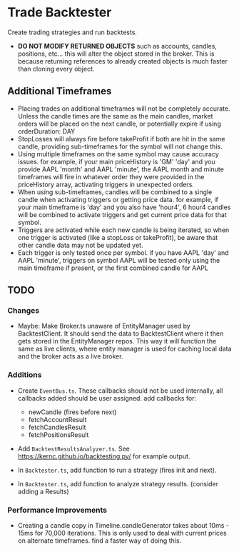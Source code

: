 # Trade Backtester

Create trading strategies and run backtests.

-   **DO NOT MODIFY RETURNED OBJECTS** such as accounts, candles, positions, etc... this will alter the object stored in the broker. This is because returning references to already created objects is much faster than cloning every object.

## Additional Timeframes

-   Placing trades on additional timeframes will not be completely accurate. Unless the candle times are the same as the main candles, market orders will be placed on the next candle, or potentially expire if using orderDuration: DAY
-   StopLosses will always fire before takeProfit if both are hit in the same candle, providing sub-timeframes for the symbol will not change this.
-   Using multiple timeframes on the same symbol may cause accuracy issues. for example, if your main priceHistory is 'GM' 'day' and you provide AAPL 'month' and AAPL 'minute', the AAPL month and minute timeframes will fire in whatever order they were provided in the priceHistory array, activating triggers in unexpected orders.
-   When using sub-timeframes, candles will be combined to a single candle when activating triggers or getting price data. for example, if your main timeframe is 'day' and you also have 'hour4', 6 hour4 candles will be combined to activate triggers and get current price data for that symbol.
-   Triggers are activated while each new candle is being iterated, so when one trigger is activated (like a stopLoss or takeProfit), be aware that other candle data may not be updated yet.
-   Each trigger is only tested once per symbol. if you have AAPL 'day' and AAPL 'minute', triggers on symbol AAPL will be tested only using the main timeframe if present, or the first combined candle for AAPL

## TODO

### Changes

-   Maybe: Make Broker.ts unaware of EntityManager used by BacktestClient. It should send the data to BacktestClient where it then gets stored in the EntityManager repos. This way it will function the same as live clients, where entity manager is used for caching local data and the broker acts as a live broker.

### Additions

-   Create `EventBus.ts`. These callbacks should not be used internally, all callbacks added should be user assigned. add callbacks for:

    -   newCandle (fires before next)
    -   fetchAccountResult
    -   fetchCandlesResult
    -   fetchPositionsResult

-   Add `BacktestResultsAnalyzer.ts`. See https://kernc.github.io/backtesting.py/ for example output.

-   In `Backtester.ts`, add function to run a strategy (fires init and next).

-   In `Backtester.ts`, add function to analyze strategy results. (consider adding a Results)

### Performance Improvements

-   Creating a candle copy in Timeline.candleGenerator takes about 10ms - 15ms for 70,000 iterations. This is only used to deal with current prices on alternate timeframes. find a faster way of doing this.
